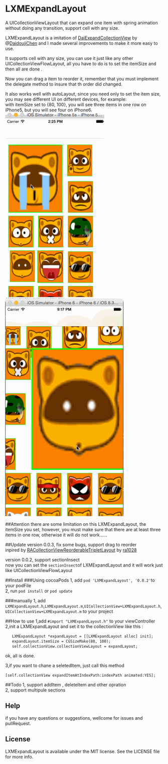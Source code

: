 # LXMExpandLayout    
A UICollectionViewLayout that can expand one item with spring animation without doing any transition,  support cell with any size.

LXMExpandLayout is a imitation of [DaiExpandCollectionView](https://github.com/DaidoujiChen/DaiExpandCollectionView) by @[DaidoujiChen](https://github.com/DaidoujiChen) and I made several improvements to make it more easy to use.    

It supports cell with any size, you can use it just like any other UICollectionViewFlowLayout, all you have to do is to set the itemSize and then all are done .

Now you can drag a item to reorder it, remember that you must implement the delegate method to insure that th order did changed.

It also works well with autoLayout, since you need only to set the item size, you may see different UI on different devices, for example:      
with itemSize set to {80, 100}, you will see three items in one row on iPhone5, but you will see four on iPhone6.   
![image](https://raw.githubusercontent.com/Phelthas/LXMExpandLayout/master/ScreenShots/ScreenShotForiPhone5.gif "iphone5")         ![image](https://raw.githubusercontent.com/Phelthas/LXMExpandLayout/master/ScreenShots/ScreenShotForiPhone6.gif "iphone6")   


##Attention
there are some limitation on this LXMExpandLayout, the itemSize you set, however, you must make sure that there are at least three items in one row, otherwise it will do not work......

##Update
version 0.0.3, fix some bugs, support drag to reorder       
inpired by [RACollectionViewReorderableTripletLayout](https://github.com/ra1028/RACollectionViewReorderableTripletLayout) by [ra1028](https://github.com/ra1028)


version 0.0.2, support sectionInsect    
now you can set the `sectionInsect`of LXMExpandLayout and it will work just like UICollectionViewFlowLayout



##Install 
###Using cocoaPods
1, add `pod 'LXMExpandLayout', '0.0.2'`to your podFile    
2, run `pod install` or `pod update`        

###manually
1, add `LXMExpandLayout.h`,`LXMExpandLayout.m`,`UICollectionView+LXMExpandLayout.h`,`UICollectionView+LXMExpandLayout.m` to your project

##How to use
1,add `#import "LXMExpandLayout.h"` to your viewController    
2,init a LXMExpandLayout and set it to the collectionView like this :       

       LXMExpandLayout *expandLayout = [[LXMExpandLayout alloc] init];
       expandLayout.itemSize = CGSizeMake(80, 100);
       self.collectionView.collectionViewLayout = expandLayout;
  ok, all is done.       
  
3,if you want to chane a seletedItem, just call this method      

    [self.collectionView expandItemAtIndexPath:indexPath animated:YES];    
    
    
##Todo
1, support addItem , deleteItem and other opration    
2, support multipule sections     


## Help
if you have any questions or suggestions, wellcome for issues and pullRequest.    


## License
LXMExpandLayout is available under the MIT license. See the LICENSE file for more info. 





